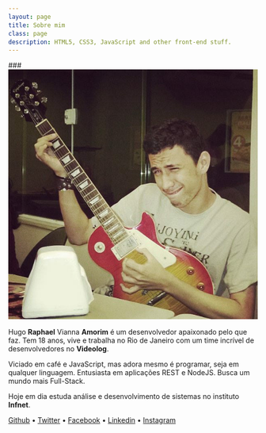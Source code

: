 ```yaml
---
layout: page
title: Sobre mim
class: page
description: HTML5, CSS3, JavaScript and other front-end stuff.
---
```


###<img src='/assets/images/rapha.jpg' />

Hugo **Raphael** Vianna **Amorim** é um desenvolvedor
apaixonado pelo que faz. Tem 18 anos, vive e trabalha no Rio de Janeiro com um time incrível de desenvolvedores no **Videolog**.

Viciado em café e JavaScript, mas adora mesmo é programar, seja em qualquer linguagem. Entusiasta em aplicações REST e NodeJS. Busca um mundo mais Full-Stack.

Hoje em dia estuda análise e desenvolvimento de sistemas no instituto **Infnet**.

<p class="social-links">
	<a href="https://github.com/raphamorim" target="_blank">Github</a> •
	<a href="https://twitter.com/_raphamorim" target="_blank">Twitter</a> •
	<a href="https://www.facebook.com/hugoraphael" target="_blank">Facebook</a> •
	<a href="http://www.linkedin.com/in/hugoraphael" target="_blank">Linkedin</a> •
	<a href="http://instagram.com/rapha2morim" target="_blank">Instagram</a>
</p>
